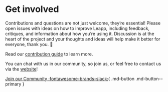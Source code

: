 # Get involved

Contributions and questions are not just welcome, they’re essential! Please open issues with ideas on how to improve Leapp, including feedback, critiques, and information about how you’re using it. Discussion is at the heart of the project and your thoughts and ideas will help make it better for everyone, thank you. :blue_heart:

Read our [contribution guide](https://github.com/Noovolari/leapp/blob/master/.github/CONTRIBUTING.md) to learn more.

You can chat with us in our community, so join us, or feel free to contact us via the [website](https://www.leapp.cloud/contacts)!

[Join our Community :fontawesome-brands-slack:](https://join.slack.com/t/noovolari/shared_invite/zt-opn8q98k-HDZfpJ2_2U3RdTnN~u_B~Q){ .md-button .md-button--primary }
